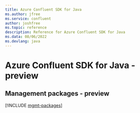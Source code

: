 ```yaml
---
title: Azure Confluent SDK for Java
ms.author: jfree
ms.service: confluent
author: joshfree
ms.topic: reference
description: Reference for Azure Confluent SDK for Java
ms.data: 08/06/2022
ms.devlang: java
---
```

# Azure Confluent SDK for Java - preview

## Management packages - preview
[!INCLUDE [mgmt-packages](confluent-mgmt-index.md)]